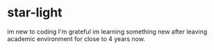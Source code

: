 # star-light
im new to coding
I'm grateful im learning something new after leaving academic environment for close to 4 years now.
